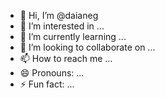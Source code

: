 - 👋 Hi, I’m @daianeg
- 👀 I’m interested in ...
- 🌱 I’m currently learning ...
- 💞️ I’m looking to collaborate on ...
- 📫 How to reach me ...
- 😄 Pronouns: ...
- ⚡ Fun fact: ...

<!---
daianeg/daianeg is a ✨ special ✨ repository because its `README.md` (this file) appears on your GitHub profile.
You can click the Preview link to take a look at your changes.
--->
